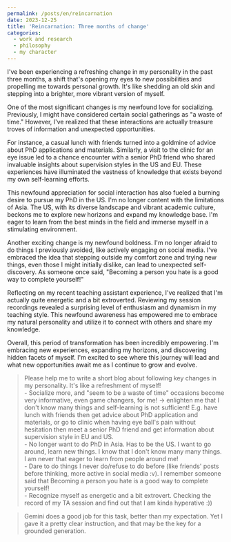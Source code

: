 ```yaml
---
permalink: /posts/en/reincarnation
date: 2023-12-25
title: 'Reincarnation: Three months of change'
categories:
  - work and research
  - philosophy
  - my character
---
```



I've been experiencing a refreshing change in my personality in the past three months, a shift that's opening my eyes to new possibilities and propelling me towards personal growth. It's like shedding an old skin and stepping into a brighter, more vibrant version of myself.

One of the most significant changes is my newfound love for socializing. Previously, I might have considered certain social gatherings as "a waste of time." However, I've realized that these interactions are actually treasure troves of information and unexpected opportunities.

For instance, a casual lunch with friends turned into a goldmine of advice about PhD applications and materials. Similarly, a visit to the clinic for an eye issue led to a chance encounter with a senior PhD friend who shared invaluable insights about supervision styles in the US and EU. These experiences have illuminated the vastness of knowledge that exists beyond my own self-learning efforts.

This newfound appreciation for social interaction has also fueled a burning desire to pursue my PhD in the US. I'm no longer content with the limitations of Asia. The US, with its diverse landscape and vibrant academic culture, beckons me to explore new horizons and expand my knowledge base. I'm eager to learn from the best minds in the field and immerse myself in a stimulating environment.

Another exciting change is my newfound boldness. I'm no longer afraid to do things I previously avoided, like actively engaging on social media. I've embraced the idea that stepping outside my comfort zone and trying new things, even those I might initially dislike, can lead to unexpected self-discovery. As someone once said, "Becoming a person you hate is a good way to complete yourself!"

Reflecting on my recent teaching assistant experience, I've realized that I'm actually quite energetic and a bit extroverted. Reviewing my session recordings revealed a surprising level of enthusiasm and dynamism in my teaching style. This newfound awareness has empowered me to embrace my natural personality and utilize it to connect with others and share my knowledge.

Overall, this period of transformation has been incredibly empowering. I'm embracing new experiences, expanding my horizons, and discovering hidden facets of myself. I'm excited to see where this journey will lead and what new opportunities await me as I continue to grow and evolve.

> Please help me to write a short blog about following key changes in my personality. It's like a refreshment of myself!\
\- Socialize more, and "seem to be a waste of time" occasions become very informative, even game changers, for me! -> enlighten me that I don't know many things and self-learning is not sufficient! E.g. have lunch with friends then get advice about PhD application and materials, or go to clinic when having eye ball's pain without hesitation then meet a senior PhD friend and get information about supervision style in EU and US.\
\- No longer want to do PhD in Asia. Has to be the US. I want to go around, learn new things. I know that I don't know many many things. I am never that eager to learn from people around me!\
\- Dare to do things I never do/refuse to do before (like friends' posts before thinking, more active in social media :v). I remember someone said that Becoming a person you hate is a good way to complete yourself!\
\- Recognize myself as energetic and a bit extrovert. Checking the record of my TA session and find out that I am kinda hyperative :))

> Gemini does a good job for this task, better than my expectation. Yet I gave it a pretty clear instruction, and that may be the key for a grounded generation.
